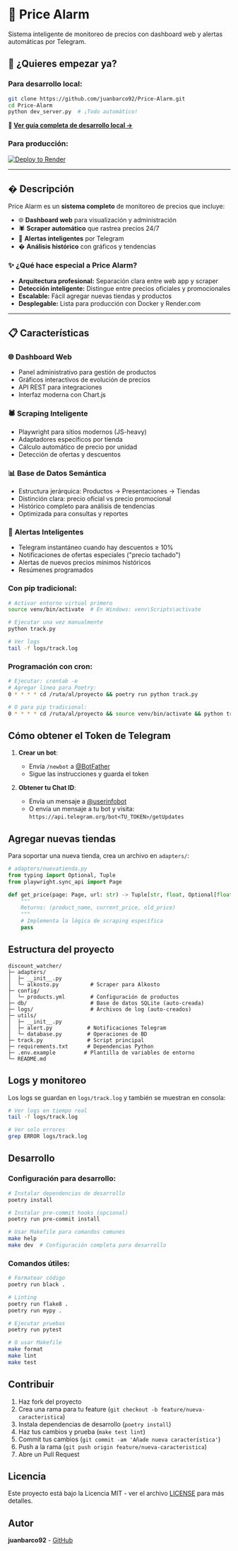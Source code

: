 # 🎯 Price Alarm

Sistema inteligente de monitoreo de precios con dashboard web y alertas automáticas por Telegram.

## 🚀 **¿Quieres empezar ya?**

### Para desarrollo local:
```bash
git clone https://github.com/juanbarco92/Price-Alarm.git
cd Price-Alarm
python dev_server.py  # ¡Todo automático!
```

**📖 [Ver guía completa de desarrollo local →](DESARROLLO_LOCAL.md)**

### Para producción:
[![Deploy to Render](https://render.com/images/deploy-to-render-button.svg)](https://render.com/deploy)

---

## � **Descripción**

Price Alarm es un **sistema completo** de monitoreo de precios que incluye:
- 🌐 **Dashboard web** para visualización y administración
- 🕷️ **Scraper automático** que rastrea precios 24/7
- 📱 **Alertas inteligentes** por Telegram
- � **Análisis histórico** con gráficos y tendencias

### ✨ **¿Qué hace especial a Price Alarm?**
- **Arquitectura profesional:** Separación clara entre web app y scraper
- **Detección inteligente:** Distingue entre precios oficiales y promocionales
- **Escalable:** Fácil agregar nuevas tiendas y productos
- **Desplegable:** Lista para producción con Docker y Render.com

---

## 📋 **Características**

### 🌐 **Dashboard Web**
- Panel administrativo para gestión de productos
- Gráficos interactivos de evolución de precios
- API REST para integraciones
- Interfaz moderna con Chart.js

### 🕷️ **Scraping Inteligente**
- Playwright para sitios modernos (JS-heavy)
- Adaptadores específicos por tienda
- Cálculo automático de precio por unidad
- Detección de ofertas y descuentos

### 📊 **Base de Datos Semántica**
- Estructura jerárquica: Productos → Presentaciones → Tiendas
- Distinción clara: precio oficial vs precio promocional
- Histórico completo para análisis de tendencias
- Optimizada para consultas y reportes

### 📱 **Alertas Inteligentes**
- Telegram instantáneo cuando hay descuentos ≥ 10%
- Notificaciones de ofertas especiales ("precio tachado")
- Alertas de nuevos precios mínimos históricos
- Resúmenes programados

### Con pip tradicional:
```bash
# Activar entorno virtual primero
source venv/bin/activate  # En Windows: venv\Scripts\activate

# Ejecutar una vez manualmente
python track.py

# Ver logs
tail -f logs/track.log
```

### Programación con cron:
```bash
# Ejecutar: crontab -e
# Agregar línea para Poetry:
0 * * * * cd /ruta/al/proyecto && poetry run python track.py

# O para pip tradicional:
0 * * * * cd /ruta/al/proyecto && source venv/bin/activate && python track.py
```

## Cómo obtener el Token de Telegram

1. **Crear un bot**:
   - Envía `/newbot` a [@BotFather](https://t.me/botfather)
   - Sigue las instrucciones y guarda el token

2. **Obtener tu Chat ID**:
   - Envía un mensaje a [@userinfobot](https://t.me/userinfobot)
   - O envía un mensaje a tu bot y visita: `https://api.telegram.org/bot<TU_TOKEN>/getUpdates`

## Agregar nuevas tiendas

Para soportar una nueva tienda, crea un archivo en `adapters/`:

```python
# adapters/nuevatienda.py
from typing import Optional, Tuple
from playwright.sync_api import Page

def get_price(page: Page, url: str) -> Tuple[str, float, Optional[float]]:
    """
    Returns: (product_name, current_price, old_price)
    """
    # Implementa la lógica de scraping específica
    pass
```

## Estructura del proyecto

```
discount_watcher/
├─ adapters/
│  ├─ __init__.py
│  └─ alkosto.py          # Scraper para Alkosto
├─ config/
│  └─ products.yml        # Configuración de productos
├─ db/                    # Base de datos SQLite (auto-creada)
├─ logs/                  # Archivos de log (auto-creados)  
├─ utils/
│  ├─ __init__.py
│  ├─ alert.py           # Notificaciones Telegram
│  └─ database.py        # Operaciones de BD
├─ track.py              # Script principal
├─ requirements.txt      # Dependencias Python
├─ .env.example         # Plantilla de variables de entorno
└─ README.md
```

## Logs y monitoreo

Los logs se guardan en `logs/track.log` y también se muestran en consola:

```bash
# Ver logs en tiempo real
tail -f logs/track.log

# Ver solo errores
grep ERROR logs/track.log
```

## Desarrollo

### Configuración para desarrollo:
```bash
# Instalar dependencias de desarrollo
poetry install

# Instalar pre-commit hooks (opcional)
poetry run pre-commit install

# Usar Makefile para comandos comunes
make help
make dev  # Configuración completa para desarrollo
```

### Comandos útiles:
```bash
# Formatear código
poetry run black .

# Linting
poetry run flake8 .
poetry run mypy .

# Ejecutar pruebas
poetry run pytest

# O usar Makefile
make format
make lint
make test
```

## Contribuir

1. Haz fork del proyecto
2. Crea una rama para tu feature (`git checkout -b feature/nueva-caracteristica`)
3. Instala dependencias de desarrollo (`poetry install`)
4. Haz tus cambios y prueba (`make test lint`)
5. Commit tus cambios (`git commit -am 'Añade nueva característica'`)
6. Push a la rama (`git push origin feature/nueva-caracteristica`)
7. Abre un Pull Request

## Licencia

Este proyecto está bajo la Licencia MIT - ver el archivo [LICENSE](LICENSE) para más detalles.

## Autor

**juanbarco92** - [GitHub](https://github.com/juanbarco92)
